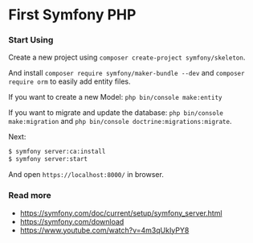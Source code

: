 # First Symfony PHP

### Start Using

Create a new project using `composer create-project symfony/skeleton`.

And install `composer require symfony/maker-bundle --dev` and `composer require orm` to easily add entity files.

If you want to create a new Model: `php bin/console make:entity`

If you want to migrate and update the database: `php bin/console make:migration` and `php bin/console doctrine:migrations:migrate`.

Next:

```bash
$ symfony server:ca:install
$ symfony server:start
```

And open `https://localhost:8000/` in browser.

### Read more

- https://symfony.com/doc/current/setup/symfony_server.html
- https://symfony.com/download
- https://www.youtube.com/watch?v=4m3qUkIyPY8

